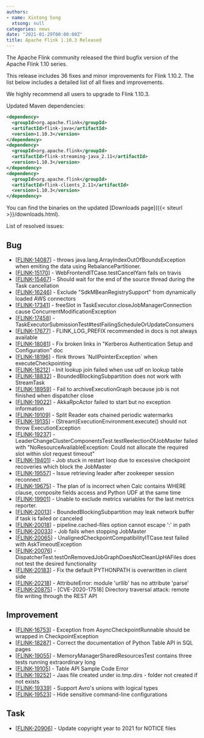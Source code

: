 ```yaml
---
authors:
- name: Xintong Song
  xtsong: null
categories: news
date: "2021-01-29T00:00:00Z"
title: Apache Flink 1.10.3 Released
---
```


The Apache Flink community released the third bugfix version of the Apache Flink 1.10 series.

This release includes 36 fixes and minor improvements for Flink 1.10.2. The list below includes a detailed list of all fixes and improvements.

We highly recommend all users to upgrade to Flink 1.10.3.

Updated Maven dependencies:

```xml
<dependency>
  <groupId>org.apache.flink</groupId>
  <artifactId>flink-java</artifactId>
  <version>1.10.3</version>
</dependency>
<dependency>
  <groupId>org.apache.flink</groupId>
  <artifactId>flink-streaming-java_2.11</artifactId>
  <version>1.10.3</version>
</dependency>
<dependency>
  <groupId>org.apache.flink</groupId>
  <artifactId>flink-clients_2.11</artifactId>
  <version>1.10.3</version>
</dependency>
```

You can find the binaries on the updated [Downloads page]({{< siteurl >}}/downloads.html).

List of resolved issues:

<h2>        Bug
</h2>
<ul>
<li>[<a href='https://issues.apache.org/jira/browse/FLINK-14087'>FLINK-14087</a>] -         throws java.lang.ArrayIndexOutOfBoundsException  when emiting the data using RebalancePartitioner.
</li>
<li>[<a href='https://issues.apache.org/jira/browse/FLINK-15170'>FLINK-15170</a>] -         WebFrontendITCase.testCancelYarn fails on travis
</li>
<li>[<a href='https://issues.apache.org/jira/browse/FLINK-15467'>FLINK-15467</a>] -         Should wait for the end of the source thread during the Task cancellation
</li>
<li>[<a href='https://issues.apache.org/jira/browse/FLINK-16246'>FLINK-16246</a>] -         Exclude &quot;SdkMBeanRegistrySupport&quot; from dynamically loaded AWS connectors
</li>
<li>[<a href='https://issues.apache.org/jira/browse/FLINK-17341'>FLINK-17341</a>] -         freeSlot in TaskExecutor.closeJobManagerConnection cause ConcurrentModificationException
</li>
<li>[<a href='https://issues.apache.org/jira/browse/FLINK-17458'>FLINK-17458</a>] -         TaskExecutorSubmissionTest#testFailingScheduleOrUpdateConsumers
</li>
<li>[<a href='https://issues.apache.org/jira/browse/FLINK-17677'>FLINK-17677</a>] -         FLINK_LOG_PREFIX recommended in docs is not always available
</li>
<li>[<a href='https://issues.apache.org/jira/browse/FLINK-18081'>FLINK-18081</a>] -         Fix broken links in &quot;Kerberos Authentication Setup and Configuration&quot; doc
</li>
<li>[<a href='https://issues.apache.org/jira/browse/FLINK-18196'>FLINK-18196</a>] -         flink throws `NullPointerException` when executeCheckpointing
</li>
<li>[<a href='https://issues.apache.org/jira/browse/FLINK-18212'>FLINK-18212</a>] -         Init lookup join failed when use udf on lookup table
</li>
<li>[<a href='https://issues.apache.org/jira/browse/FLINK-18832'>FLINK-18832</a>] -         BoundedBlockingSubpartition does not work with StreamTask
</li>
<li>[<a href='https://issues.apache.org/jira/browse/FLINK-18959'>FLINK-18959</a>] -         Fail to archiveExecutionGraph because job is not finished when dispatcher close
</li>
<li>[<a href='https://issues.apache.org/jira/browse/FLINK-19022'>FLINK-19022</a>] -         AkkaRpcActor failed to start but no exception information
</li>
<li>[<a href='https://issues.apache.org/jira/browse/FLINK-19109'>FLINK-19109</a>] -         Split Reader eats chained periodic watermarks
</li>
<li>[<a href='https://issues.apache.org/jira/browse/FLINK-19135'>FLINK-19135</a>] -         (Stream)ExecutionEnvironment.execute() should not throw ExecutionException
</li>
<li>[<a href='https://issues.apache.org/jira/browse/FLINK-19237'>FLINK-19237</a>] -         LeaderChangeClusterComponentsTest.testReelectionOfJobMaster failed with &quot;NoResourceAvailableException: Could not allocate the required slot within slot request timeout&quot;
</li>
<li>[<a href='https://issues.apache.org/jira/browse/FLINK-19401'>FLINK-19401</a>] -         Job stuck in restart loop due to excessive checkpoint recoveries which block the JobMaster
</li>
<li>[<a href='https://issues.apache.org/jira/browse/FLINK-19557'>FLINK-19557</a>] -         Issue retrieving leader after zookeeper session reconnect
</li>
<li>[<a href='https://issues.apache.org/jira/browse/FLINK-19675'>FLINK-19675</a>] -         The plan of is incorrect when Calc contains WHERE clause, composite fields access and Python UDF at the same time
</li>
<li>[<a href='https://issues.apache.org/jira/browse/FLINK-19901'>FLINK-19901</a>] -         Unable to exclude metrics variables for the last metrics reporter.
</li>
<li>[<a href='https://issues.apache.org/jira/browse/FLINK-20013'>FLINK-20013</a>] -         BoundedBlockingSubpartition may leak network buffer if task is failed or canceled
</li>
<li>[<a href='https://issues.apache.org/jira/browse/FLINK-20018'>FLINK-20018</a>] -         pipeline.cached-files option cannot escape &#39;:&#39; in path
</li>
<li>[<a href='https://issues.apache.org/jira/browse/FLINK-20033'>FLINK-20033</a>] -         Job fails when stopping JobMaster
</li>
<li>[<a href='https://issues.apache.org/jira/browse/FLINK-20065'>FLINK-20065</a>] -         UnalignedCheckpointCompatibilityITCase.test failed with AskTimeoutException
</li>
<li>[<a href='https://issues.apache.org/jira/browse/FLINK-20076'>FLINK-20076</a>] -         DispatcherTest.testOnRemovedJobGraphDoesNotCleanUpHAFiles does not test the desired functionality
</li>
<li>[<a href='https://issues.apache.org/jira/browse/FLINK-20183'>FLINK-20183</a>] -         Fix the default PYTHONPATH is overwritten in client side
</li>
<li>[<a href='https://issues.apache.org/jira/browse/FLINK-20218'>FLINK-20218</a>] -         AttributeError: module &#39;urllib&#39; has no attribute &#39;parse&#39;
</li>
<li>[<a href='https://issues.apache.org/jira/browse/FLINK-20875'>FLINK-20875</a>] -         [CVE-2020-17518] Directory traversal attack: remote file writing through the REST API
</li>
</ul>

<h2>        Improvement
</h2>
<ul>
<li>[<a href='https://issues.apache.org/jira/browse/FLINK-16753'>FLINK-16753</a>] -         Exception from AsyncCheckpointRunnable should be wrapped in CheckpointException
</li>
<li>[<a href='https://issues.apache.org/jira/browse/FLINK-18287'>FLINK-18287</a>] -         Correct the documentation of Python Table API in SQL pages
</li>
<li>[<a href='https://issues.apache.org/jira/browse/FLINK-19055'>FLINK-19055</a>] -         MemoryManagerSharedResourcesTest contains three tests running extraordinary long
</li>
<li>[<a href='https://issues.apache.org/jira/browse/FLINK-19105'>FLINK-19105</a>] -         Table API Sample Code Error
</li>
<li>[<a href='https://issues.apache.org/jira/browse/FLINK-19252'>FLINK-19252</a>] -         Jaas file created under io.tmp.dirs - folder not created if not exists
</li>
<li>[<a href='https://issues.apache.org/jira/browse/FLINK-19339'>FLINK-19339</a>] -         Support Avro&#39;s unions with logical types
</li>
<li>[<a href='https://issues.apache.org/jira/browse/FLINK-19523'>FLINK-19523</a>] -         Hide sensitive command-line configurations
</li>
</ul>

<h2>        Task
</h2>
<ul>
<li>[<a href='https://issues.apache.org/jira/browse/FLINK-20906'>FLINK-20906</a>] -         Update copyright year to 2021 for NOTICE files
</li>
</ul>
